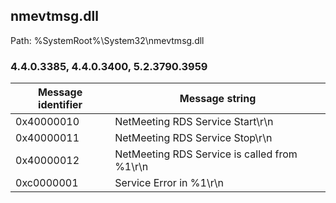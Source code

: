 ## nmevtmsg.dll

Path: %SystemRoot%\System32\nmevtmsg.dll

### 4.4.0.3385, 4.4.0.3400, 5.2.3790.3959

Message identifier | Message string
--- | ---
0x40000010 | NetMeeting RDS Service Start\r\n
0x40000011 | NetMeeting RDS Service Stop\r\n
0x40000012 | NetMeeting RDS Service is called from %1\r\n
0xc0000001 | Service Error in %1\r\n
